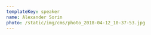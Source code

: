 ```yaml
---
templateKey: speaker
name: Alexander Sorin
photo: /static/img/cms/photo_2018-04-12_10-37-53.jpg
---
```


